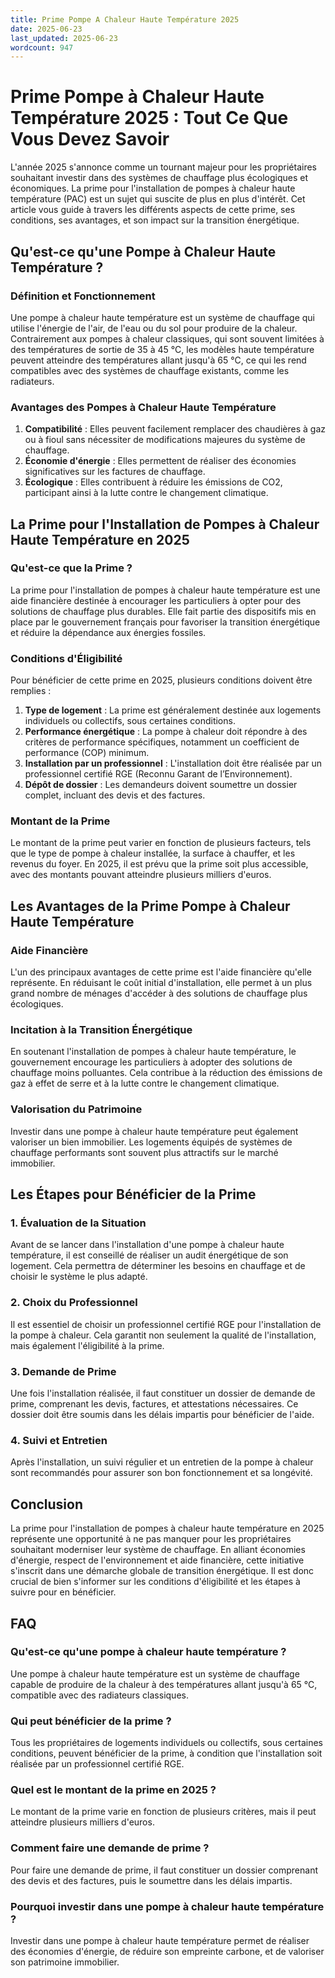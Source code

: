```yaml
---
title: Prime Pompe A Chaleur Haute Température 2025
date: 2025-06-23
last_updated: 2025-06-23
wordcount: 947
---
```


# Prime Pompe à Chaleur Haute Température 2025 : Tout Ce Que Vous Devez Savoir

L'année 2025 s'annonce comme un tournant majeur pour les propriétaires souhaitant investir dans des systèmes de chauffage plus écologiques et économiques. La prime pour l'installation de pompes à chaleur haute température (PAC) est un sujet qui suscite de plus en plus d'intérêt. Cet article vous guide à travers les différents aspects de cette prime, ses conditions, ses avantages, et son impact sur la transition énergétique.

## Qu'est-ce qu'une Pompe à Chaleur Haute Température ?

### Définition et Fonctionnement

Une pompe à chaleur haute température est un système de chauffage qui utilise l'énergie de l'air, de l'eau ou du sol pour produire de la chaleur. Contrairement aux pompes à chaleur classiques, qui sont souvent limitées à des températures de sortie de 35 à 45 °C, les modèles haute température peuvent atteindre des températures allant jusqu'à 65 °C, ce qui les rend compatibles avec des systèmes de chauffage existants, comme les radiateurs.

### Avantages des Pompes à Chaleur Haute Température

1. **Compatibilité** : Elles peuvent facilement remplacer des chaudières à gaz ou à fioul sans nécessiter de modifications majeures du système de chauffage.
2. **Économie d'énergie** : Elles permettent de réaliser des économies significatives sur les factures de chauffage.
3. **Écologique** : Elles contribuent à réduire les émissions de CO2, participant ainsi à la lutte contre le changement climatique.

## La Prime pour l'Installation de Pompes à Chaleur Haute Température en 2025

### Qu'est-ce que la Prime ?

La prime pour l'installation de pompes à chaleur haute température est une aide financière destinée à encourager les particuliers à opter pour des solutions de chauffage plus durables. Elle fait partie des dispositifs mis en place par le gouvernement français pour favoriser la transition énergétique et réduire la dépendance aux énergies fossiles.

### Conditions d'Éligibilité

Pour bénéficier de cette prime en 2025, plusieurs conditions doivent être remplies :

1. **Type de logement** : La prime est généralement destinée aux logements individuels ou collectifs, sous certaines conditions.
2. **Performance énergétique** : La pompe à chaleur doit répondre à des critères de performance spécifiques, notamment un coefficient de performance (COP) minimum.
3. **Installation par un professionnel** : L'installation doit être réalisée par un professionnel certifié RGE (Reconnu Garant de l’Environnement).
4. **Dépôt de dossier** : Les demandeurs doivent soumettre un dossier complet, incluant des devis et des factures.

### Montant de la Prime

Le montant de la prime peut varier en fonction de plusieurs facteurs, tels que le type de pompe à chaleur installée, la surface à chauffer, et les revenus du foyer. En 2025, il est prévu que la prime soit plus accessible, avec des montants pouvant atteindre plusieurs milliers d'euros.

## Les Avantages de la Prime Pompe à Chaleur Haute Température

### Aide Financière

L'un des principaux avantages de cette prime est l'aide financière qu'elle représente. En réduisant le coût initial d'installation, elle permet à un plus grand nombre de ménages d'accéder à des solutions de chauffage plus écologiques.

### Incitation à la Transition Énergétique

En soutenant l'installation de pompes à chaleur haute température, le gouvernement encourage les particuliers à adopter des solutions de chauffage moins polluantes. Cela contribue à la réduction des émissions de gaz à effet de serre et à la lutte contre le changement climatique.

### Valorisation du Patrimoine

Investir dans une pompe à chaleur haute température peut également valoriser un bien immobilier. Les logements équipés de systèmes de chauffage performants sont souvent plus attractifs sur le marché immobilier.

## Les Étapes pour Bénéficier de la Prime

### 1. Évaluation de la Situation

Avant de se lancer dans l'installation d'une pompe à chaleur haute température, il est conseillé de réaliser un audit énergétique de son logement. Cela permettra de déterminer les besoins en chauffage et de choisir le système le plus adapté.

### 2. Choix du Professionnel

Il est essentiel de choisir un professionnel certifié RGE pour l'installation de la pompe à chaleur. Cela garantit non seulement la qualité de l'installation, mais également l'éligibilité à la prime.

### 3. Demande de Prime

Une fois l'installation réalisée, il faut constituer un dossier de demande de prime, comprenant les devis, factures, et attestations nécessaires. Ce dossier doit être soumis dans les délais impartis pour bénéficier de l'aide.

### 4. Suivi et Entretien

Après l'installation, un suivi régulier et un entretien de la pompe à chaleur sont recommandés pour assurer son bon fonctionnement et sa longévité.

## Conclusion

La prime pour l'installation de pompes à chaleur haute température en 2025 représente une opportunité à ne pas manquer pour les propriétaires souhaitant moderniser leur système de chauffage. En alliant économies d'énergie, respect de l'environnement et aide financière, cette initiative s'inscrit dans une démarche globale de transition énergétique. Il est donc crucial de bien s'informer sur les conditions d'éligibilité et les étapes à suivre pour en bénéficier.

## FAQ

### Qu'est-ce qu'une pompe à chaleur haute température ?

Une pompe à chaleur haute température est un système de chauffage capable de produire de la chaleur à des températures allant jusqu'à 65 °C, compatible avec des radiateurs classiques.

### Qui peut bénéficier de la prime ?

Tous les propriétaires de logements individuels ou collectifs, sous certaines conditions, peuvent bénéficier de la prime, à condition que l'installation soit réalisée par un professionnel certifié RGE.

### Quel est le montant de la prime en 2025 ?

Le montant de la prime varie en fonction de plusieurs critères, mais il peut atteindre plusieurs milliers d'euros.

### Comment faire une demande de prime ?

Pour faire une demande de prime, il faut constituer un dossier comprenant des devis et des factures, puis le soumettre dans les délais impartis.

### Pourquoi investir dans une pompe à chaleur haute température ?

Investir dans une pompe à chaleur haute température permet de réaliser des économies d'énergie, de réduire son empreinte carbone, et de valoriser son patrimoine immobilier.